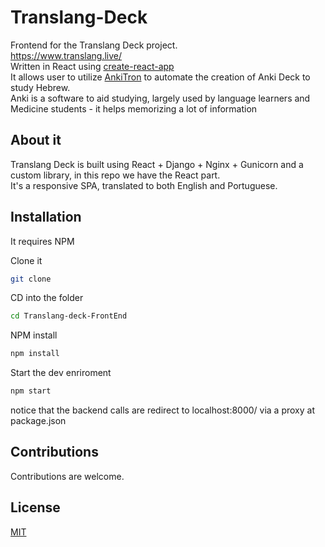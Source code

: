 # Translang-Deck
Frontend for the Translang Deck project.<br>
https://www.translang.live/ <br>
Written in React using [create-react-app](https://github.com/facebook/create-react-app) <br>
It allows user to utilize [AnkiTron](https://github.com/danielpassy/Anki-CardOTron) to automate the creation of Anki Deck to study Hebrew.<br>
 Anki is a software to aid studying, largely used by language learners and Medicine students - it helps memorizing a lot of information

## About it
Translang Deck is built using React + Django + Nginx + Gunicorn and a custom library, in this repo we have the React part.<br>
It's a responsive SPA, translated to both English and Portuguese. 


## Installation
It requires NPM 

Clone it 
```bash
git clone
```
CD into the folder
```bash
cd Translang-deck-FrontEnd
```
NPM install
```bash
npm install
```
Start the dev enriroment
```bash
npm start
```

notice that the backend calls are redirect to localhost:8000/ via a proxy at package.json



## Contributions
Contributions are welcome.

## License
[MIT](https://choosealicense.com/licenses/mit/)
